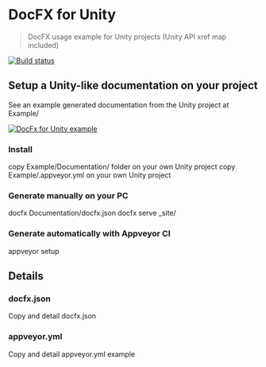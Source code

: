 # DocFX for Unity

> DocFX usage example for Unity projects (Unity API xref map included)

[![Build status](https://ci.appveyor.com/api/projects/status/5ot9vxim0k045g7g?svg=true)](https://ci.appveyor.com/project/NormandErwan/docfxunity)

## Setup a Unity-like documentation on your project

See an example generated documentation from the Unity project at Example/

[![DocFx for Unity example](DocumentationPreview.jpg)](https://normanderwan.github.io/DocFxForUnity/)

### Install

copy Example/Documentation/ folder on your own Unity project
copy Example/.appveyor.yml on your own Unity project

### Generate manually on your PC

docfx Documentation/docfx.json
docfx serve _site/

### Generate automatically with Appveyor CI

appveyor setup

## Details

### docfx.json

Copy and detail docfx.json

### appveyor.yml

Copy and detail appveyor.yml example